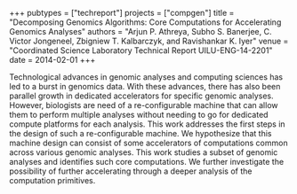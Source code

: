 +++
pubtypes = ["techreport"]
projects = ["compgen"]
title = "Decomposing Genomics Algorithms: Core Computations for Accelerating Genomics Analyses"
authors = "Arjun P. Athreya, Subho S. Banerjee, C. Victor Jongeneel, Zbigniew T. Kalbarczyk, and Ravishankar K. Iyer"
venue = "Coordinated Science Laboratory Technical Report UILU-ENG-14-2201"
date = 2014-02-01
+++

Technological advances in genomic analyses and computing sciences has led to a burst in genomics
data. With these advances, there has also been parallel growth in dedicated accelerators for
specific genomic analyses. However, biologists are need of a re-configurable machine that can allow
them to perform multiple analyses without needing to go for dedicated compute platforms for each
analysis. This work addresses the first steps in the design of such a re-configurable machine. We
hypothesize that this machine design can consist of some accelerators of computations common across
various genomic analyses. This work studies a subset of genomic analyses and identifies such core
computations.  We further investigate the possibility of further accelerating through a deeper
analysis of the computation primitives.
